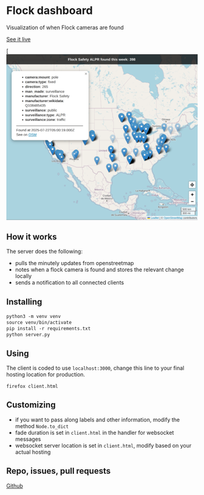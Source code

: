 # Flock dashboard
Visualization of when Flock cameras are found

[See it live](http://alprwatch.org/flock.html)

[![demo](https://raw.githubusercontent.com/tsbischof/flock-dashboard/master/demo.png)

## How it works

The server does the following:

* pulls the minutely updates from openstreetmap
* notes when a flock camera is found and stores the relevant change locally
* sends a notification to all connected clients

## Installing
```
python3 -m venv venv
source venv/bin/activate
pip install -r requirements.txt
python server.py
```

## Using
The client is coded to use `localhost:3000`, change this line to your final hosting location for production.

```
firefox client.html
```

## Customizing

* if you want to pass along labels and other information, modify the method `Node.to_dict`
* fade duration is set in `client.html` in the handler for websocket messages
* websocket server location is set in `client.html`, modify based on your actual hosting

## Repo, issues, pull requests
[Github](https://github.com/tsbischof/flock-dashboard)
